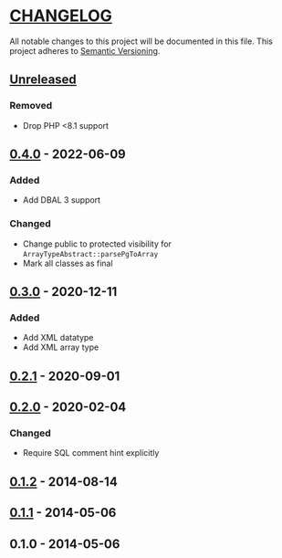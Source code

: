 # [CHANGELOG](http://keepachangelog.com/)
All notable changes to this project will be documented in this file.
This project adheres to [Semantic Versioning](http://semver.org/).

## [Unreleased]

### Removed

- Drop PHP <8.1 support

## [0.4.0] - 2022-06-09

### Added

- Add DBAL 3 support

### Changed

- Change public to protected visibility for `ArrayTypeAbstract::parsePgToArray`
- Mark all classes as final

## [0.3.0] - 2020-12-11

### Added

- Add XML datatype
- Add XML array type

## [0.2.1] - 2020-09-01

## [0.2.0] - 2020-02-04

### Changed

- Require SQL comment hint explicitly

## [0.1.2] - 2014-08-14

## [0.1.1] - 2014-05-06

## 0.1.0 - 2014-05-06

[Unreleased]: https://github.com/ajgarlag/AjglDoctrineDbalPgsqlTypes/compare/0.4.0...main
[0.4.0]: https://github.com/ajgarlag/AjglDoctrineDbalPgsqlTypes/compare/0.3.0...0.4.0
[0.3.0]: https://github.com/ajgarlag/AjglDoctrineDbalPgsqlTypes/compare/0.2.1...0.3.0
[0.2.1]: https://github.com/ajgarlag/AjglDoctrineDbalPgsqlTypes/compare/0.2.0...0.2.1
[0.2.0]: https://github.com/ajgarlag/AjglDoctrineDbalPgsqlTypes/compare/0.1.2...0.2.0
[0.1.2]: https://github.com/ajgarlag/AjglDoctrineDbalPgsqlTypes/compare/0.1.1...0.1.2
[0.1.1]: https://github.com/ajgarlag/AjglDoctrineDbalPgsqlTypes/compare/0.1.0...0.1.1

